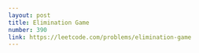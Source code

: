 ```yaml
---
layout: post
title: Elimination Game
number: 390
link: https://leetcode.com/problems/elimination-game
---
```

